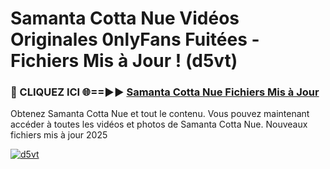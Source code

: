 # Samanta Cotta Nue Vidéos Originales 0nlyFans Fuitées - Fichiers Mis à Jour ! (d5vt)

<h3>🔴 CLIQUEZ ICI 🌐==►► <a href="https://tinyurl.com/2pmr4ezf" rel="nofollow">Samanta Cotta Nue Fichiers Mis à Jour</a></h3>

Obtenez Samanta Cotta Nue et tout le contenu. Vous pouvez maintenant accéder à toutes les vidéos et photos de Samanta Cotta Nue. Nouveaux fichiers mis à jour 2025

[![d5vt](https://i.imgur.com/6SNvagu.gif)](https://tinyurl.com/2pmr4ezf)
